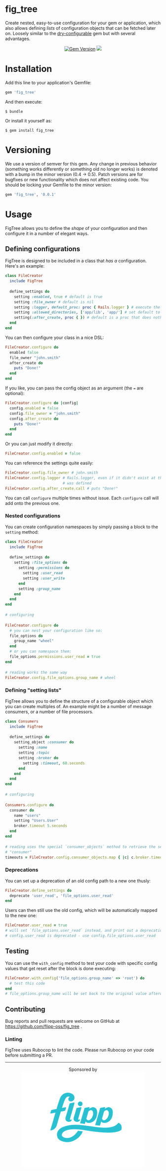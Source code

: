 # fig_tree

Create nested, easy-to-use configuration for your gem or application, which also allows defining
*lists* of configuration objects that can be fetched later on. Loosely similar to the
[dry-configurable](https://github.com/dry-rb/dry-configurable) gem but with several advantages.

<p align="center">
  <a href="https://badge.fury.io/rb/fig_tree"><img src="https://badge.fury.io/rb/fig_tree.svg" alt="Gem Version" height="18"></a>
  <a href="https://codeclimate.com/github/flipp-oss/fig_tree/maintainability"><img src="https://api.codeclimate.com/v1/badges/a5fc45a193abadc4e45b/maintainability" /></a>
</p>

# Installation

Add this line to your application's Gemfile:
```ruby
gem 'fig_tree'
```

And then execute:

    $ bundle

Or install it yourself as:

    $ gem install fig_tree

# Versioning

We use a version of semver for this gem. Any change in previous behavior 
(something works differently or something old no longer works)
is denoted with a bump in the minor version (0.4 -> 0.5). Patch versions 
are for bugfixes or new functionality which does not affect existing code. You
should be locking your Gemfile to the minor version:

```ruby
gem 'fig_tree', '0.0.1'
```

# Usage

FigTree allows you to define the *shape* of your configuration and then configure it in a number
of elegant ways.

## Defining configurations

FigTree is designed to be included in a class that *has a* configuration. Here's an example:

```ruby
class FileCreator
  include FigTree
  
  define_settings do
    setting :enabled, true # default is true
    setting :file_owner # default is nil
    setting :logger, default_proc: proc { Rails.logger } # execute the proc to figure out the default value
    setting :allowed_directories, ['app/lib', 'app/'] # set default to any object
    setting(:after_create, proc { }) # default is a proc that does nothing
  end  
end
```

You can then configure your class in a nice DSL:

```ruby
FileCreator.configure do
  enabled false
  file_owner "john.smith"
  after_create do
    puts "Done!"
  end
end
```

If you like, you can pass the config object as an argument (the `=` are optional):

```ruby
FileCreator.configure do |config|
  config.enabled = false 
  config.file_owner = "john.smith"
  config.after_create do
    puts "Done!"
  end
end
```

Or you can just modify it directly:

```ruby
FileCreator.config.enabled = false
```

You can reference the settings quite easily:

```ruby
FileCreator.config.file_owner # john.smith
FileCreator.config.logger # Rails.logger, even if it didn't exist at the time the configuration
                          # was defined
FileCreator.config.after_create.call # puts "Done!"
```

You can call `configure` multiple times without issue. Each `configure` call will add onto the
previous one.

### Nested configurations

You can create configuration namespaces by simply passing a block to the `setting` method:

```ruby
class FileCreator
  include FigTree
  
  define_settings do
    setting :file_options do
      setting :permissions do
        setting :user_read
        setting :user_write
      end
      setting :group_name
    end
  end  
end

# configuring

FileCreator.configure do
  # you can nest your configuration like so:
  file_options do
    group_name "wheel"
  end
  # or you can namespace them:
  file_options.permissions.user_read = true
end

# reading works the same way
FileCreator.config.file_options.group_name # wheel
```

### Defining "setting lists"

FigTree allows you to define the structure of a configurable object which you can create multiples
of. An example might be a number of message consumers, or a number of file processors.

```ruby
class Consumers
  include FigTree
  
  define_settings do
    setting_object :consumer do
      setting :name
      setting :topic
      setting :broker do
        setting :timeout, 60.seconds
      end
    end
  end  
end

# configuring

Consumers.configure do
  consumer do
    name "users"
    setting "Users.User"
    broker.timeout 5.seconds
  end
end

# reading uses the special `consumer_objects` method to retrieve the setting objects with the name
# "consumer"
timeouts = FileCreator.config.consumer_objects.map { |c| c.broker.timeout }
```

### Deprecations

You can set up a deprecation of an old config path to a new one thusly:

```ruby
FileCreator.define_settings do
  deprecate 'user_read', 'file_options.user_read'
end
```

Users can then still use the old config, which will be automatically mapped to the new one:

```ruby
FileCreator.user_read = true
# will set `file_options.user_read` instead, and print out a deprecation warning:
# config.user_read is deprecated - use config.file_options.user_read
```

## Testing

You can use the `with_config` method to test your code with specific config values that get 
reset after the block is done executing:

```ruby
FileCreator.with_config('file_options.group_name' => 'root') do
  # test this code
end
# file_options.group_name will be set back to the original value afterwards
```

## Contributing

Bug reports and pull requests are welcome on GitHub at https://github.com/flipp-oss/fig_tree .

### Linting

FigTree uses Rubocop to lint the code. Please run Rubocop on your code 
before submitting a PR.

---
<p align="center">
  Sponsored by<br/>
  <a href="https://corp.flipp.com/">
    <img src="support/flipp-logo.png" title="Flipp logo" style="border:none;"/>
  </a>
</p>
